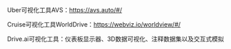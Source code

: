 Uber可视化工具AVS：<https://avs.auto/#/>



Cruise可视化工具WorldDrive：<https://webviz.io/worldview/#/>



Drive.ai可视化工具：仪表板显示器、3D数据可视化、注释数据集以及交互式模拟